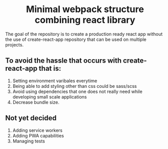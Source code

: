 <h1 align="center">Minimal webpack structure combining react library</h1>

The goal of the repository is to create a production ready react app without the use of create-react-app repository that can be used on multiple projects.

## To avoid the hassle that occurs with create-react-app that is:
1. Setting environment varibales everytime
2. Being able to add styling other than css could be sass/scss
3. Avoid using dependencies that one does not really need while developing small scale applications 
4. Decrease bundle size.

## Not yet decided
1. Adding service workers
2. Adding PWA capabilities
3. Managing tests
